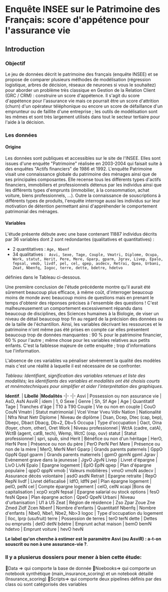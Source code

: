 # Enquête INSEE sur le Patrimoine des Français: score d'appétence pour l'assurance vie

## Introduction
### Objectif

Le jeu de données décrit le patrimoine des français (enquête INSEE)  et se propose de comparer plusieurs méthodes de modélisation (régression logistique, arbres de décision, réseaux de neurones si vous le souhaitez) pour aborder un problème très classique en Gestion de la Relation Client (GRC / CRM) : construire un score d'appétence. Il s'agit du score d'appétence pour l'assurance vie mais ce pourrait être un score d'attrition (churn) d'un opérateur téléphonique  ou encore un score de défaillance d'un emprunteur ou de faillite d'une entreprise ; les outils de modélisation sont les mêmes et sont très largement utilisés dans tout le secteur tertiaire pour l'aide à la décision.


### Les données
#### Origine
Les données sont publiques et  accessibles sur le site de l'INSEE. Elles sont issues d'une enquête "Patrimoine" réalisée en 2003-2004 qui faisait suite à des enquêtes "Actifs financiers" de 1986 et 1992. L'enquête Patrimoine visait une connaissance globale du patrimoine des ménages ainsi que de ses principales composantes. Elle recense tous les différents types d'actifs financiers, immobiliers et professionnels détenus par les individus ainsi que les différents types d'emprunts (immobilier, à la consommation, achat voiture, biens professionnels, ...). Outre la connaissance de souscriptions à différents types de produits, l'enquête interroge aussi les individus sur leur motivation de détention permettant ainsi d'appréhender le comportement patrimonial des ménages.

#### Variables
L'étude présente débute avec une base contenant 11887 individus décrits par 36 variables dont 2 sont redondantes (qualitatives et quantitatives) :
- 2 quantitatives : `Age, Nbenf`
- 34 qualitatives : ` Asvi, Sexe, Tage, Couple, Vmatri, Diplome, Ocupa, Work, statut, Herit, Pere, Mere, Gparp, gparm, Jgrav, Livep, Epalo, fepsal, vmob, livdf, pel, cel, qpep, asdecv, Retrai, Qpea, Urbani, Zeat, Nbenfq, Iogoc, terre, dette, bdetre, hdetvo`

définies dans le Tableau ci-dessous. 

Une première conclusion de l'étude précédente montre qu'il aurait été sûrement beaucoup plus efficace, à même coût, d'interroger beaucoup moins de monde avec beaucoup moins de questions mais en prenant le temps d'obtenir des réponses précises à l'ensemble des questions ! C'est malheureusement un comportement excessivement répandu dans beaucoup de disciplines, des Sciences humaines à la Biologie, de viser un niveau de détail beaucoup trop fin au regard de la précision des données ou de la taille de l'échantillon. Ainsi, les variables décrivant les ressources et le patrimoine n'ont même pas été prises en compte car elles présentent beaucoup trop de données manquantes : 90 \% pour le patrimoine financier, 60 \% pour l'autre ; même chose pour les variables relatives aux petits enfants. C'est la faiblesse majeure de cette enquête ; trop d'informations tue l'information. 

L'absence de ces variables va pénaliser sévèrement la qualité des modèles mais c'est une réalité à laquelle il est nécessaire de se confronter.

*Tableau: Identifiant, signification des variables retenues et liste des modalités; les identifiants des variables et modalités ont été choisis courts et mnémotechniques pour simplifier et aider l'interprétation des graphiques.*

**Identif**. | **Libellé** |**Modalités**
            -|-           -|-
Asvi | Possession ou non assurance vie | AsO, AsN
AsviR | idem | 1, 0
Sexe | Genre | Sh, Sf
Age | Age | Quantitatif
Tage | Tranches d'âge | T10 à T90
Couple | Vie ou non en couple | CouO CouN
Vmatri | Statut matrimonial  | Vcel Vmar Vveu Vdiv
Nation | Nationalité  | Nfra Nnat Netr
Diplome | Niveau de diplôme  | Dsan, Dcep, Dtec (cap, bep), Dbepc, Dbact Dbacg, Db+2, Db+5
Occupa | Type d'occupation  | Oact, Oina (foyer, chom, other), Oret
Work | Niveau professionnel  | WctA (cadre, catA), WctB (agent, catB, tech), Wemp, WctC (osp, ouv) 
statut | Statut professionnel  | spri, spub, sind
Herit | Bénéfice ou non d'un héritage  | HerO, HerN
Pere | Présence ou non du père  | PerO PerN PerI
Mere | Présence ou non de la mère  | MerO, MerN MerI
Gparp | Grands parents paternels  | GppO GppN GppI
gparm | Grands parents maternels  | gpmO gpmN gpmI
Jgrav | Evènement grave dans la jeunesse  | JgvO  JgvN 
Livep | Livret d'épargne  | LivO LivN
Epalo | Epargne logement  | EplO EplN
qpep | Plan d'épargne populaire  | qppO qppN
vmob | Valeurs mobilières  | vmoO vmoN
asdecv | Assurance décès volontaire  | asdO asdN
Retrait | Epargne retraite   | RepO RepN
livdf | Livret défiscalisé   | ldfO, ldfN
pel | Plan épargne logement   | pelO, pelN
cel | Compte épargne logement  | celO, celN
xcapi |Bons de capitalisation  | xcpO xcpN
fepsal | Epargne salarial ou stock options  | fesO fesN
Qpea | Plan épargne action  | QpeO QpeN
Urbani | Niveau d'urbanisation  | U1 à U5
Zeat | Région de résidence  | Zso Zpar Zoue Zne Zmed Zidf Zcen
Nbenf | Nombre d'enfants  | Quantitatif
Nbenfq | Nombre d'enfants  | Nbe0, Nbe1, Nbe2, Nb>3
Iogoc | Type d'occupation du logement   | Iloc, Iprp (usufruit)
terre | Possession de terres  | terO terN
dette | Dettes ou emprunts  | detO detN
bdetre | Emprunt achat maison  | bemO bemN
hdetvo  | Emprunt voiture  | hevO hevN


**Le label qu'on cherche à estimer est le paramètre Asvi (ou AsviR) : a-t-on souscrit ou non à une assurance-vie ?**.

### Il y a plusierus dossiers pour mener à bien cette étude:
📂Data => qui comporte la base de donnée
📂Noebooks=> qui comporte un notebook synthétique (main_insurance_scoring) et un notebook détaillé (Insurance_scoring)
📂Scripts=> qui comporte deux pipelines définis par des class où sont catégorisés des variables